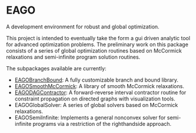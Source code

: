 # EAGO
A development environment for robust and global optimization.

This project is intended to eventually take the form a gui driven analytic tool for advanced optimization problems. The preliminary work on this package consists of a series of global optimization routines based on McCormick relaxations and semi-infinite program solution routines.

The subpackages available are currently:
- [EAGOBranchBound](https://github.com/MatthewStuber/EAGOSmoothMcCormick): A fully customizable branch and bound library.
- [EAGOSmoothMcCormick](https://github.com/MatthewStuber/EAGOSmoothMcCormick): A library of smooth McCormick relaxations.
- [EAGODAGContractor](https://github.com/MatthewStuber/EAGODAGContractor): A forward-reverse interval contractor routine for constraint propagation on directed graphs with visualization tools.
- EAGOGlobalSolver: A series of global solvers based on McCormick relaxations.
- EAGOSemiInfinite: Implements a general nonconvex solver for semi-infinite programs via a restriction of the righthandside approach.

